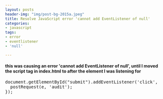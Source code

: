 ```yaml
---
layout: posts
header-img: "img/post-bg-2015a.jpeg"
title: Resolve JavaScript error 'cannot add EventListener of null'
categories:
- javascript
tags:
- error
- eventlistener
- 'null'

---
```

#### this was causing an error 'cannot add EventListener of null', until I moved the script tag in index.html to after the element I was listening for
<pre>
document.getElementById("submit").addEventListener('click', function (e) {
  postRequest(e, 'audit');
});
</pre>
